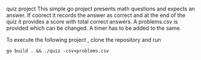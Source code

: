quiz project
This simple go project presents math questions and expects an answer. If coorect it records the answer as correct and at the end of the quiz it provides a score with total correct answers. A problems.csv is provided which can be changed. A timer has to be added to the same.


To execute the following project , clone the repository and run 
```
go build . && ./quiz -csv=problems.csv   
```

